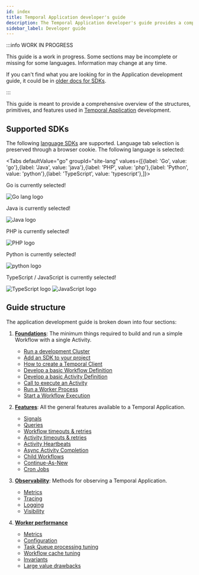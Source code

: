 ```yaml
---
id: index
title: Temporal Application developer's guide
description: The Temporal Application developer's guide provides a comprehensive overview of the structures, primitives, and features used in Temporal Application development.
sidebar_label: Developer guide
---
```


:::info WORK IN PROGRESS

This guide is a work in progress.
Some sections may be incomplete or missing for some languages.
Information may change at any time.

If you can't find what you are looking for in the Application development guide, it could be in [older docs for SDKs](/sdks).

:::

This guide is meant to provide a comprehensive overview of the structures, primitives, and features used in [Temporal Application](/temporal#temporal-application) development.

## Supported SDKs

The following [language SDKs](/temporal#temporal-sdk) are supported.
Language tab selection is preserved through a browser cookie.
The following language is selected:

<Tabs
defaultValue="go"
groupId="site-lang"
values={[{label: 'Go', value: 'go'},{label: 'Java', value: 'java'},{label: 'PHP', value: 'php'},{label: 'Python', value: 'python'},{label: 'TypeScript', value: 'typescript'},]}>

<TabItem value="go">

Go is currently selected!

<div class="app-dev-landing-page-lang-logo">
<img src="/app-dev/go-lang.svg" alt="Go lang logo" />
</div>

</TabItem>
<TabItem value="java">

Java is currently selected!

<div class="app-dev-landing-page-lang-logo">
<img src="/app-dev/java.svg" alt="Java logo" />
</div>

</TabItem>
<TabItem value="php">

PHP is currently selected!

<div class="app-dev-landing-page-lang-logo">
<img src="/app-dev/php.svg" alt="PHP logo" />
</div>

</TabItem>
<TabItem value="python">

Python is currently selected!

<div class="app-dev-landing-page-lang-logo">
<img src="/app-dev/python.svg" alt="python logo" />
</div>

</TabItem>
<TabItem value="typescript">

TypeScript / JavaScript is currently selected!

<div class="app-dev-landing-page-lang-logos">
<img src="/app-dev/typescript.svg" alt="TypeScript logo" />
<img src="/img/javascript.svg" alt="JavaScript logo" />
</div>

</TabItem>
</Tabs>

## Guide structure

The application development guide is broken down into four sections:

1. [**Foundations**](/dev-guide/foundations): The minimum things required to build and run a simple Workflow with a single Activity.

   - [Run a development Cluster](/dev-guide/foundations#run-a-dev-cluster)
   - [Add an SDK to your project](/dev-guide/foundations#add-your-sdk)
   - [How to create a Temporal Client](/dev-guide/foundations#connect-to-a-cluster)
   - [Develop a basic Workflow Definition](/dev-guide/foundations#develop-workflows)
   - [Develop a basic Activity Definition](/dev-guide/foundations#develop-activities)
   - [Call to execute an Activity](/dev-guide/foundations#activity-execution)
   - [Run a Worker Process](/dev-guide/foundations#run-worker-processes)
   - [Start a Workflow Execution](/dev-guide/foundations#start-workflow-execution)

2. [**Features**](/dev-guide/features): All the general features available to a Temporal Application.

   - [Signals](/dev-guide/features#signals)
   - [Queries](/dev-guide/features#queries)
   - [Workflow timeouts & retries](/dev-guide/features#workflow-timeouts)
   - [Activity timeouts & retries](/dev-guide/features#activity-timeouts)
   - [Activity Heartbeats](/dev-guide/features#activity-heartbeats)
   - [Async Activity Completion](/dev-guide/features#asynchronous-activity-completion)
   - [Child Workflows](/dev-guide/features#child-workflows)
   - [Continue-As-New](/dev-guide/features#continue-as-new)
   - [Cron Jobs](/dev-guide/features#temporal-cron-jobs)

3. [**Observability**](/dev-guide/observability): Methods for observing a Temporal Application.

   - [Metrics](/dev-guide/observability#metrics)
   - [Tracing](/dev-guide/observability#tracing)
   - [Logging](/dev-guide/observability#logging)
   - [Visibility](/dev-guide/observability#visibility)

4. [**Worker performance**](/dev-guide/worker-performance)

   - [Metrics](/dev-guide/worker-performance#metrics)
   - [Configuration](/dev-guide/worker-performance#configuration)
   - [Task Queue processing tuning](/dev-guide/worker-performance#task-queues-processing-tuning)
   - [Workflow cache tuning](/dev-guide/worker-performance#workflow-cache-tuning)
   - [Invariants](/dev-guide/worker-performance#invariants)
   - [Large value drawbacks](/dev-guide/worker-performance#drawbacks-of-putting-just-large-values-everywhere)
